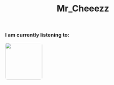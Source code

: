 <div align="center" >
<h1>
<strong>Mr_Cheeezz</strong>
</h1>
</div>

<br />

<h3>I am currently listening to: </h3>
<img height="120" src="https://nowplaying.mrcheeezz.wtf/api?theme=dark&scan=true" style="border-radius: 7px" />


